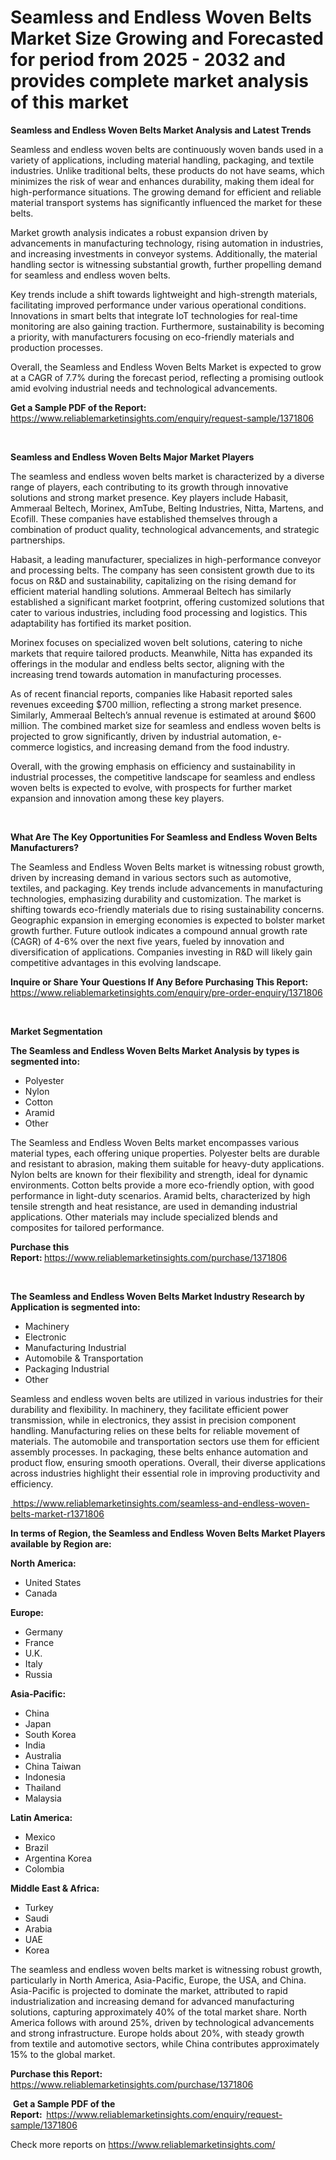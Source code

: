 <p><h1>Seamless and Endless Woven Belts Market Size Growing and Forecasted for period from 2025 - 2032 and provides complete market analysis of this market</h1></p><p><strong>Seamless and Endless Woven Belts Market Analysis and Latest Trends</strong></p>
<p><p>Seamless and endless woven belts are continuously woven bands used in a variety of applications, including material handling, packaging, and textile industries. Unlike traditional belts, these products do not have seams, which minimizes the risk of wear and enhances durability, making them ideal for high-performance situations. The growing demand for efficient and reliable material transport systems has significantly influenced the market for these belts.</p><p>Market growth analysis indicates a robust expansion driven by advancements in manufacturing technology, rising automation in industries, and increasing investments in conveyor systems. Additionally, the material handling sector is witnessing substantial growth, further propelling demand for seamless and endless woven belts. </p><p>Key trends include a shift towards lightweight and high-strength materials, facilitating improved performance under various operational conditions. Innovations in smart belts that integrate IoT technologies for real-time monitoring are also gaining traction. Furthermore, sustainability is becoming a priority, with manufacturers focusing on eco-friendly materials and production processes. </p><p>Overall, the Seamless and Endless Woven Belts Market is expected to grow at a CAGR of 7.7% during the forecast period, reflecting a promising outlook amid evolving industrial needs and technological advancements.</p></p>
<p><strong>Get a Sample PDF of the Report:&nbsp;</strong> <a href="https://www.reliablemarketinsights.com/enquiry/request-sample/1371806?utm_campaign=3167&utm_medium=2&utm_source=Github&utm_content=ia&utm_term=22032025&utm_id=seamless-and-endless-woven-belts">https://www.reliablemarketinsights.com/enquiry/request-sample/1371806</a></p>
<p>&nbsp;</p>
<p><strong>Seamless and Endless Woven Belts Major Market Players</strong></p>
<p><p>The seamless and endless woven belts market is characterized by a diverse range of players, each contributing to its growth through innovative solutions and strong market presence. Key players include Habasit, Ammeraal Beltech, Morinex, AmTube, Belting Industries, Nitta, Martens, and Ecofill. These companies have established themselves through a combination of product quality, technological advancements, and strategic partnerships.</p><p>Habasit, a leading manufacturer, specializes in high-performance conveyor and processing belts. The company has seen consistent growth due to its focus on R&D and sustainability, capitalizing on the rising demand for efficient material handling solutions. Ammeraal Beltech has similarly established a significant market footprint, offering customized solutions that cater to various industries, including food processing and logistics. This adaptability has fortified its market position.</p><p>Morinex focuses on specialized woven belt solutions, catering to niche markets that require tailored products. Meanwhile, Nitta has expanded its offerings in the modular and endless belts sector, aligning with the increasing trend towards automation in manufacturing processes.</p><p>As of recent financial reports, companies like Habasit reported sales revenues exceeding $700 million, reflecting a strong market presence. Similarly, Ammeraal Beltech’s annual revenue is estimated at around $600 million. The combined market size for seamless and endless woven belts is projected to grow significantly, driven by industrial automation, e-commerce logistics, and increasing demand from the food industry.</p><p>Overall, with the growing emphasis on efficiency and sustainability in industrial processes, the competitive landscape for seamless and endless woven belts is expected to evolve, with prospects for further market expansion and innovation among these key players.</p></p>
<p>&nbsp;</p>
<p><strong>What Are The Key Opportunities For Seamless and Endless Woven Belts Manufacturers?</strong></p>
<p><p>The Seamless and Endless Woven Belts market is witnessing robust growth, driven by increasing demand in various sectors such as automotive, textiles, and packaging. Key trends include advancements in manufacturing technologies, emphasizing durability and customization. The market is shifting towards eco-friendly materials due to rising sustainability concerns. Geographic expansion in emerging economies is expected to bolster market growth further. Future outlook indicates a compound annual growth rate (CAGR) of 4-6% over the next five years, fueled by innovation and diversification of applications. Companies investing in R&D will likely gain competitive advantages in this evolving landscape.</p></p>
<p><strong>Inquire or Share Your Questions If Any Before Purchasing This Report:</strong> <a href="https://www.reliablemarketinsights.com/enquiry/pre-order-enquiry/1371806?utm_campaign=3167&utm_medium=2&utm_source=Github&utm_content=ia&utm_term=22032025&utm_id=seamless-and-endless-woven-belts">https://www.reliablemarketinsights.com/enquiry/pre-order-enquiry/1371806</a></p>
<p>&nbsp;</p>
<p><strong>Market Segmentation</strong></p>
<p><strong>The Seamless and Endless Woven Belts Market Analysis by types is segmented into:</strong></p>
<p><ul><li>Polyester</li><li>Nylon</li><li>Cotton</li><li>Aramid</li><li>Other</li></ul></p>
<p><p>The Seamless and Endless Woven Belts market encompasses various material types, each offering unique properties. Polyester belts are durable and resistant to abrasion, making them suitable for heavy-duty applications. Nylon belts are known for their flexibility and strength, ideal for dynamic environments. Cotton belts provide a more eco-friendly option, with good performance in light-duty scenarios. Aramid belts, characterized by high tensile strength and heat resistance, are used in demanding industrial applications. Other materials may include specialized blends and composites for tailored performance.</p></p>
<p><strong>Purchase this Report:&nbsp;</strong><a href="https://www.reliablemarketinsights.com/purchase/1371806?utm_campaign=3167&utm_medium=2&utm_source=Github&utm_content=ia&utm_term=22032025&utm_id=seamless-and-endless-woven-belts">https://www.reliablemarketinsights.com/purchase/1371806</a></p>
<p>&nbsp;</p>
<p><strong>The Seamless and Endless Woven Belts Market Industry Research by Application is segmented into:</strong></p>
<p><ul><li>Machinery</li><li>Electronic</li><li>Manufacturing Industrial</li><li>Automobile & Transportation</li><li>Packaging Industrial</li><li>Other</li></ul></p>
<p><p>Seamless and endless woven belts are utilized in various industries for their durability and flexibility. In machinery, they facilitate efficient power transmission, while in electronics, they assist in precision component handling. Manufacturing relies on these belts for reliable movement of materials. The automobile and transportation sectors use them for efficient assembly processes. In packaging, these belts enhance automation and product flow, ensuring smooth operations. Overall, their diverse applications across industries highlight their essential role in improving productivity and efficiency.</p></p>
<p><a href="https://www.reliablemarketinsights.com/seamless-and-endless-woven-belts-market-r1371806?utm_campaign=3167&utm_medium=2&utm_source=Github&utm_content=ia&utm_term=22032025&utm_id=seamless-and-endless-woven-belts">&nbsp;https://www.reliablemarketinsights.com/seamless-and-endless-woven-belts-market-r1371806</a></p>
<p><strong>In terms of Region, the Seamless and Endless Woven Belts Market Players available by Region are:</strong></p>
<p>
    <p> <strong> North America: </strong>
        <ul>
            <li>United States</li>
            <li>Canada</li>
        </ul>
        </p> 
    <p> <strong> Europe: </strong>
        <ul>
            <li>Germany</li>
            <li>France</li>
            <li>U.K.</li>
            <li>Italy</li>
            <li>Russia</li>
        </ul>
        </p> 
    <p> <strong> Asia-Pacific: </strong>
        <ul>
            <li>China</li>
            <li>Japan</li>
            <li>South Korea</li>
            <li>India</li>
            <li>Australia</li>
            <li>China Taiwan</li>
            <li>Indonesia</li>
            <li>Thailand</li>
            <li>Malaysia</li>
        </ul>
        </p> 
    <p> <strong> Latin America: </strong>
        <ul>
            <li>Mexico</li>
            <li>Brazil</li>
            <li>Argentina Korea</li>
            <li>Colombia</li>
        </ul>
        </p> 
    <p> <strong> Middle East & Africa: </strong>
        <ul>
            <li>Turkey</li>
            <li>Saudi</li>
            <li>Arabia</li>
            <li>UAE</li>
            <li>Korea</li>
        </ul>
    </p>
    </p>
<p><p>The seamless and endless woven belts market is witnessing robust growth, particularly in North America, Asia-Pacific, Europe, the USA, and China. Asia-Pacific is projected to dominate the market, attributed to rapid industrialization and increasing demand for advanced manufacturing solutions, capturing approximately 40% of the total market share. North America follows with around 25%, driven by technological advancements and strong infrastructure. Europe holds about 20%, with steady growth from textile and automotive sectors, while China contributes approximately 15% to the global market.</p></p>
<p><strong>Purchase this Report: </strong><a href="https://www.reliablemarketinsights.com/purchase/1371806?utm_campaign=3167&utm_medium=2&utm_source=Github&utm_content=ia&utm_term=22032025&utm_id=seamless-and-endless-woven-belts">https://www.reliablemarketinsights.com/purchase/1371806</a></p>
<p>&nbsp;<strong>Get a Sample PDF of the Report:&nbsp;&nbsp;</strong><a href="https://www.reliablemarketinsights.com/enquiry/request-sample/1371806?utm_campaign=3167&utm_medium=2&utm_source=Github&utm_content=ia&utm_term=22032025&utm_id=seamless-and-endless-woven-belts">https://www.reliablemarketinsights.com/enquiry/request-sample/1371806</a></p>
<p><strong></strong></p>
<p>Check more reports on <a href="https://www.reliablemarketinsights.com/?utm_campaign=3167&utm_medium=2&utm_source=Github&utm_content=ia&utm_term=22032025&utm_id=seamless-and-endless-woven-belts">https://www.reliablemarketinsights.com/</a></p>